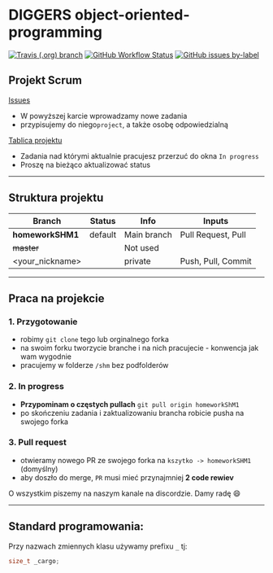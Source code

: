 # DIGGERS object-oriented-programming
[![Travis (.org) branch](https://img.shields.io/travis/kszytko/object-oriented-programming/homeworkSHM1?label=homeworkSHM1&logo=travis)](https://travis-ci.org/kszytko/object-oriented-programming)
[![GitHub Workflow Status](https://img.shields.io/github/workflow/status/kszytko/object-oriented-programming/C++%20with%20Make%20CI?label=latest%20PR&logo=github)](https://github.com/kszytko/object-oriented-programming/pulls)
[![GitHub issues by-label](https://img.shields.io/github/issues/kszytko/object-oriented-programming/SHM2)](https://github.com/kszytko/object-oriented-programming/issues)

## Projekt Scrum 
[Issues](https://github.com/kszytko/object-oriented-programming/issues)
* W powyższej karcie wprowadzamy nowe zadania
* przypisujemy do niego`project`, a także osobę odpowiedzialną

[Tablica projektu](https://github.com/kszytko/object-oriented-programming/projects/1)
* Zadania nad którymi aktualnie pracujesz przerzuć do okna `In progress`
* Proszę na bieżąco aktualizować status

---
## Struktura projektu
Branch|Status|Info|Inputs|
--- | --- | --- | ---
__homeworkSHM1__|default|Main branch|Pull Request, Pull
~~master~~| |Not used| 
<your_nickname>| |private|Push, Pull, Commit

---
## Praca na projekcie
### 1. Przygotowanie
* robimy `git clone` tego lub orginalnego forka
* na swoim forku tworzycie branche i na nich pracujecie - konwencja jak wam wygodnie
* pracujemy w folderze `/shm`  bez podfolderów
### 2. In progress
* **Przypominam o częstych pullach**  `git pull origin homeworkShM1`
* po skończeniu zadania i zaktualizowaniu brancha robicie pusha na swojego forka
### 3. Pull request
* otwieramy nowego PR ze swojego forka na  `kszytko -> homeworkSHM1` (domyślny)
* aby doszło do merge, `PR` musi mieć przynajmniej **2 code rewiev** 

O wszystkim piszemy na naszym kanale na discordzie.
Damy radę :smile:

---
## Standard programowania:
Przy nazwach zmiennych klasu używamy prefixu `_` tj:
```c++
size_t _cargo;
```
